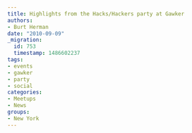 ```yaml
---
title: Highlights from the Hacks/Hackers party at Gawker
authors:
- Burt Herman
date: "2010-09-09"
_migration:
  id: 753
  timestamp: 1486602237
tags:
- events
- gawker
- party
- social
categories:
- Meetups
- News
groups:
- New York
---
```


